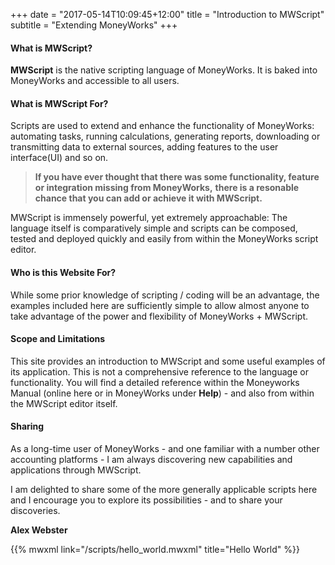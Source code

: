 +++
date = "2017-05-14T10:09:45+12:00"
title = "Introduction to MWScript"
subtitle = "Extending MoneyWorks"
+++

#### What is MWScript?

__MWScript__ is the native scripting language of MoneyWorks.   It is baked into MoneyWorks and accessible to all users.

#### What is MWScript For?

Scripts are used to extend and enhance the functionality of MoneyWorks:  automating tasks, running calculations, generating reports, downloading or transmitting data to external sources, adding features to the user interface(UI) and so on.  

>**If you have ever thought that there was some functionality, feature or integration missing from MoneyWorks,**
>**there is a resonable chance that you can add or achieve it with MWScript.**

MWScript is immensely powerful, yet extremely approachable:  The language itself is comparatively simple and scripts can be composed, tested and deployed quickly and easily from within the MoneyWorks script editor.

#### Who is this Website For?

While some prior knowledge of scripting / coding will be an advantage, the examples included here are sufficiently simple to allow almost anyone to take advantage of the power and flexibility of MoneyWorks + MWScript.

#### Scope and Limitations

This site provides an introduction to MWScript and some useful examples of its application.  This is not a comprehensive reference to the language or functionality.  You will find a detailed reference within the Moneyworks Manual (online here or in MoneyWorks under __Help__) - and also from within the MWScript editor itself.

#### Sharing

As a long-time user of MoneyWorks - and one familiar with a number other accounting platforms - I am always discovering new capabilities and applications through MWScript.  

I am delighted to share some of the more generally applicable scripts here and I encourage you to explore its possibilities - and to share your discoveries.

__Alex Webster__


{{% mwxml link="/scripts/hello_world.mwxml" title="Hello World" %}}
